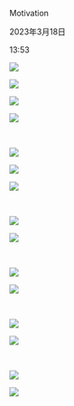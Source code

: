 Motivation

2023年3月18日

13:53

![](../../../../assets/000_Motivation_000.png)

![](../../../../assets/000_Motivation_001.png)

![](../../../../assets/000_Motivation_002.png)

![](../../../../assets/000_Motivation_003.png)

 

![](../../../../assets/000_Motivation_004.png)

![](../../../../assets/000_Motivation_005.png)

![](../../../../assets/000_Motivation_006.png)

 

![](../../../../assets/000_Motivation_007.png)

![](../../../../assets/000_Motivation_008.png)

 

![](../../../../assets/000_Motivation_009.png)

![](../../../../assets/000_Motivation_010.png)

 

![](../../../../assets/000_Motivation_011.png)

![](../../../../assets/000_Motivation_012.png)

 

![](../../../../assets/000_Motivation_013.png)

![](../../../../assets/000_Motivation_014.png)
